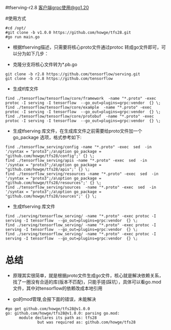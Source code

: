 #tfserving-r2.8 客户端grpc使用@go1.20

#使用方式

```
#cd /opt/
#git clone -b v1.0.0 https://github.com/howge/tfs28.git
#go run main.go
```



- 根据tfserving描述，只需要将核心proto文件通过protoc 转成go文件即可，可以分为如下几步：

- 克隆分支将核心文件转为*.pb.go
  
```
git clone -b r2.8 https://github.com/tensorflow/serving.git
git clone -b r2.8 https://github.com/tensorflow
```

- 生成tf库文件

```
find ./tensorflow/tensorflow/core/framework  -name "*.proto" -exec protoc -I serving -I tensorflow  --go_out=plugins=grpc:vendor  {} \;
find ./tensorflow/tensorflow/core/example  -name "*.proto" -exec protoc -I serving -I tensorflow  --go_out=plugins=grpc:vendor  {} \;
find ./tensorflow/tensorflow/core/protobuf  -name "*.proto" -exec protoc -I serving -I tensorflow  --go_out=plugins=grpc:vendor  {} \;
```

- 生成tfserving 库文件，在生成库文件之前需要给proto文件加一个go_package 选项，格式参考如下:
```
find ./tensorflow_serving/config -name "*.proto" -exec  sed  -in '/syntax = "proto3";/a\option go_package = "github.com/howge/tfs28/config";' {} \;
find ./tensorflow_serving/apis -name "*.proto" -exec  sed  -in '/syntax = "proto3";/a\option go_package = "github.com/howge/tfs28/apis";' {} \;
find ./tensorflow_serving/resources -name "*.proto" -exec  sed  -in '/syntax = "proto3";/a\option go_package = "github.com/howge/tfs28/resources";' {} \;
find ./tensorflow_serving/sources  -name "*.proto" -exec  sed  -in '/syntax = "proto3";/a\option go_package = "github.com/howge/tfs28/sources";' {} \;
  ```

- 生成tfserving 库文件

```
find ./serving/tensorflow_serving/ -name "*.proto" -exec protoc -I serving -I tensorflow  --go_out=plugins=grpc:vendor  {} \;
find ./serving/tensorflow_serving/ -name "*.proto" -exec protoc -I serving -I tensorflow  --go_out=plugins=grpc:vendor  {} \;
find ./serving/tensorflow_serving/ -name "*.proto" -exec protoc -I serving -I tensorflow  --go_out=plugins=grpc:vendor  {} \;
```

# 总结

- 原理其实很简单，就是根据proto文件生成go文件，核心就是解决依赖关系，找了一圈没有合适的库(版本不匹配)，只能手搓(踩坑），具体可以看go.mod 文件，其中对tensorflow的依赖改成本地引用
  
- go的mod管理,会报下面的错误，未能解决

```
#go get github.com/howge/tfs28@v1.0.0
go: github.com/howge/tfs28@v1.0.0: parsing go.mod:
      module declares its path as: tfs28
              but was required as: github.com/howge/tfs28
```


 
